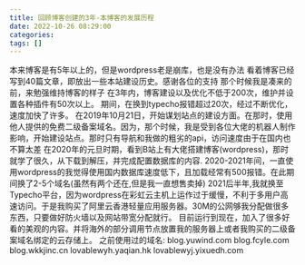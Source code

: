 ```yaml
---
title: 回顾博客创建的3年-本博客的发展历程
date: 2022-10-26 08:29:00
categories: 
tags: []
---
```


本来博客是有5年以上的，但是wordpress老是崩库，也是没有办法    看着博客已经写到40篇文章，即放出一些本站建设历史。感谢各位的支持    那个时候我是凑来的前，来勉强维持博客的样子    在3年内，博客建设以及优化不低于200次，维护并设置各种插件有50次以上。    期间，在换到typecho报错超过20次，经过不断优化，速度加快了许多。    在2019年10月21日，开始谋划站点的建设方面。在那时，使用他人提供的免费二级备案域名。因为，那个时候，我是受到各位大佬的机器人制作影响，开始建设站点。那时只有导航和我做的粗劣的api，访问速度由于在国内也不算太差    在2020年的元旦时期，看到B站上有大佬搭建博客(wordpress)，那时就学了很久，从下载到解压，并完成配置数据库的内容.    2020-2021年间，一直使用wordpress的我觉得使用国内数据库速度低下，且加载经常有500报错。在此期间换了2-5个域名(虽然有两个还在,但是我一直想售卖掉)    2021后半年,我就换至Typecho平台，因为wordpress在彩虹云主机上运作过于缓慢，不利于多用户高速访问。于是我购买了阿里云香港轻量应用服务器。30M的公网够我分配做很多东西，只要做好防火墙以及网站带宽分配就行。    目前运行到现在，加入了很多好看的美观的内容。并将海外的部分调用节点放置我的服务器上或者我购买的二级备案域名绑定的云存储上。    之前使用过的域名:    blog.yuwind.com    blog.fcyle.com    blog.wkkjinc.cn    lovablewyh.yaqian.hk    lovablewyj.yixuedh.com
